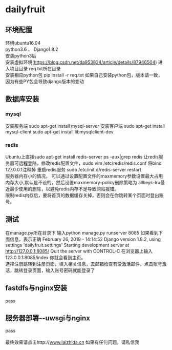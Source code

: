 # dailyfruit
环境配置
-----
环境ubuntu16.04 <br>
python3.6 、 Django1.8.2<br>
安装python3后<br>
安装虚拟环境(https://blog.csdn.net/da953824/article/details/87946504)
进入项目目录  req.txt所在目录<br>
安装相应python包
pip install -r req.txt
如果自己安装python包，版本请一致，因为有些PY包会导致django版本的变动
## 数据库安装
### mysql
安装服务端
sudo apt-get install mysql-server
安装客户端
sudo apt-get install mysql-client
sudo apt-get install libmysqlclient-dev
### redis
Ubuntu上直接sudo apt-get install redis-server
ps -aux|grep redis
让redis服务器可远程登陆，修改redis配置文件，sudo vim /etc/redis/redis.conf
将bind 127.0.0.1注释掉
重启redis服务
sudo /etc/init.d/redis-server restart<br>
服务器内存小的情况， 可以通过设置配置文件的maxmemory参数设置最大占用内存大小,默认是不设的，然后设置maxmemory-policy删除策略为 allkeys-lru最近最少使用的删除，以避免redis内存不足导致网站报错。<br>
限制redis内存后，要将首页的数据缓存关掉，否则会在你跳转某个页面时登出账号。
## 测试
在manage.py所在目录下
输入python manage.py runserver 8085
如果看到下面信息，表示正确
February 26, 2019 - 14:14:52
Django version 1.8.2, using settings 'dailyfruit.settings'
Starting development server at http://127.0.0.1:8085/
Quit the server with CONTROL-C
在浏览器上输入123.0.0.1:8085/index 你就会看到主页。<br>
选择注册跳转到注册页面，填入相关信息，去邮箱检查有没激活邮件，点击账号激活，跳转登录页面，输入账号密码就能登录了
## fastdfs与nginx安装
pass
## 
## 服务器部署--uwsgi与nginx
pass<br>
<br>
最终效果请点击http://www.laizhida.cn
如果有任何问题，请私信我
